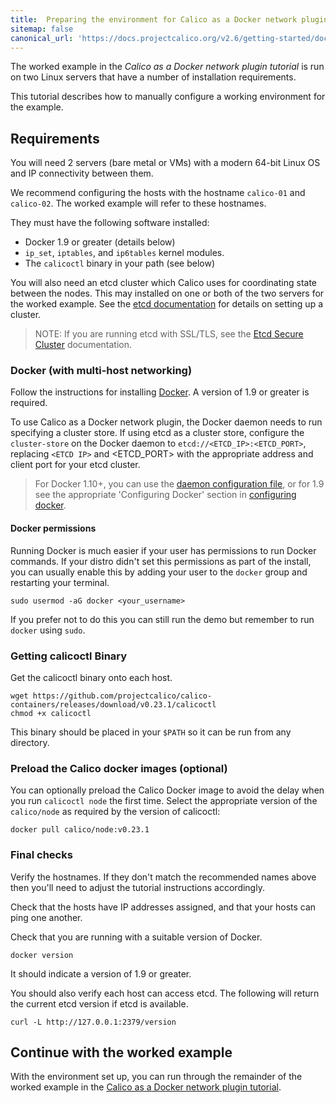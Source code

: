 ```yaml
---
title:  Preparing the environment for Calico as a Docker network plugin
sitemap: false 
canonical_url: 'https://docs.projectcalico.org/v2.6/getting-started/docker/installation/manual'
---
```


The worked example in the _Calico as a Docker network plugin tutorial_ is run
on two Linux servers that have a number of installation requirements.

This tutorial describes how to manually configure a working environment for
the example.

## Requirements

You will need 2 servers (bare metal or VMs) with a  modern 64-bit Linux OS
and IP connectivity between them.

We recommend configuring the hosts with the hostname `calico-01` and
`calico-02`.  The worked example will refer to these hostnames.

They must have the following software installed:

- Docker 1.9 or greater (details below)
- `ip_set`, `iptables`, and `ip6tables` kernel modules.
-  The `calicoctl` binary in your path (see below)

You will also need an etcd cluster which Calico uses for coordinating state
between the nodes.  This may installed on one or both of the two servers for
the worked example.  See the [etcd documentation][etcd] for details on setting
up a cluster.

> NOTE: If you are running etcd with SSL/TLS, see the [Etcd Secure Cluster]({{site.baseurl}}/{{page.version}}/reference/advanced/etcd-secure)
> documentation.

### Docker (with multi-host networking)

Follow the instructions for installing [Docker][docker].  A version of 1.9 or
greater is required.

To use Calico as a Docker network plugin, the Docker daemon
needs to run specifying a cluster store.  If using etcd as a cluster store,
configure the `cluster-store` on the Docker daemon to `etcd://<ETCD_IP>:<ETCD_PORT>`,
replacing `<ETCD IP>` and <ETCD_PORT> with the appropriate address and client
port for your etcd cluster.

> For Docker 1.10+, you can use the [daemon configuration file][daemon-config-file],
> or for 1.9 see the appropriate 'Configuring Docker' section in [configuring docker][configuring-docker-1.9].

#### Docker permissions

Running Docker is much easier if your user has permissions to run Docker
commands. If your distro didn't set this permissions as part of the install,
you can usually enable this by adding your user to the `docker` group and
restarting your terminal.

    sudo usermod -aG docker <your_username>

If you prefer not to do this you can still run the demo but remember to run
`docker` using `sudo`.

### Getting calicoctl Binary

Get the calicoctl binary onto each host.

	wget https://github.com/projectcalico/calico-containers/releases/download/v0.23.1/calicoctl
	chmod +x calicoctl

This binary should be placed in your `$PATH` so it can be run from any
directory.

### Preload the Calico docker images (optional)

You can optionally preload the Calico Docker image to avoid the delay when you
run `calicoctl node` the first time.  Select the appropriate version of the
`calico/node` as required by the version of calicoctl:

    docker pull calico/node:v0.23.1

### Final checks

Verify the hostnames.  If they don't match the recommended names above then
you'll need to adjust the tutorial instructions accordingly.

Check that the hosts have IP addresses assigned, and that your hosts can ping
one another.

Check that you are running with a suitable version of Docker.

    docker version

It should indicate a version of 1.9 or greater.

You should also verify each host can access etcd.  The following will return
the current etcd version if etcd is available.

    curl -L http://127.0.0.1:2379/version

## Continue with the worked example

With the environment set up, you can run through the remainder of the worked
example in the [Calico as a Docker network plugin tutorial]({{site.baseurl}}/{{page.version}}/getting-started/docker/tutorials/basic).

[etcd]: https://coreos.com/etcd/docs/latest/
[docker]: https://docs.docker.com/engine/installation/
[daemon-config-file]: https://docs.docker.com/engine/reference/commandline/dockerd/#/daemon-configuration-file
[configuring-docker-1.9]: https://docs.docker.com/v1.9/engine/articles/configuring/
